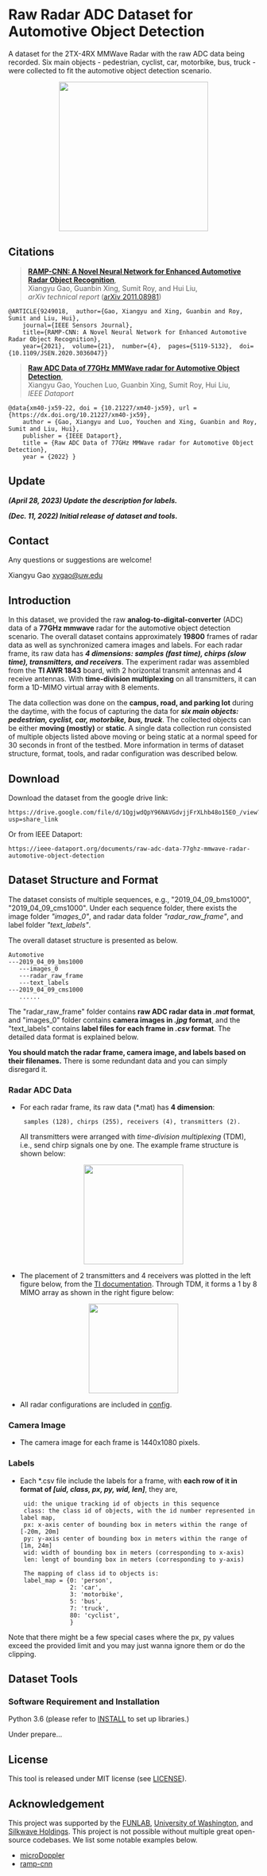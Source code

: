 # Raw Radar ADC Dataset for Automotive Object Detection

A dataset for the 2TX-4RX MMWave Radar with the raw ADC data being recorded. Six main objects - pedestrian, cyclist, car, motorbike, bus, truck - were collected to fit the automotive object detection scenario. 

<p align="center"> <img src='docs/automotive_tease.png' align="center" height="300px"> </p>

## Citations

> [**RAMP-CNN: A Novel Neural Network for Enhanced Automotive Radar Object Recognition**](https://arxiv.org/pdf/2011.08981.pdf),            
> Xiangyu Gao, Guanbin Xing, Sumit Roy, and Hui Liu, <br/>
> *arXiv technical report* ([arXiv 2011.08981](https://arxiv.org/abs/2011.08981))  

    @ARTICLE{9249018,  author={Gao, Xiangyu and Xing, Guanbin and Roy, Sumit and Liu, Hui},  
        journal={IEEE Sensors Journal},   
        title={RAMP-CNN: A Novel Neural Network for Enhanced Automotive Radar Object Recognition},   
        year={2021},  volume={21},  number={4},  pages={5119-5132},  doi={10.1109/JSEN.2020.3036047}}

> [**Raw ADC Data of 77GHz MMWave radar for Automotive Object Detection**](https://ieee-dataport.org/documents/raw-adc-data-77ghz-mmwave-radar-automotive-object-detection),            
> Xiangyu Gao, Youchen Luo, Guanbin Xing, Sumit Roy, Hui Liu, <br/>
> *IEEE Dataport*

    @data{xm40-jx59-22, doi = {10.21227/xm40-jx59}, url = {https://dx.doi.org/10.21227/xm40-jx59},
        author = {Gao, Xiangyu and Luo, Youchen and Xing, Guanbin and Roy, Sumit and Liu, Hui},
        publisher = {IEEE Dataport},
        title = {Raw ADC Data of 77GHz MMWave radar for Automotive Object Detection},
        year = {2022} }
    
    

## Update

***(April 28, 2023) Update the description for labels.***

***(Dec. 11, 2022) Initial release of dataset and tools.***

## Contact
Any questions or suggestions are welcome! 

Xiangyu Gao [xygao@uw.edu](mailto:xygao@uw.edu) 

## Introduction
In this dataset, we provided the raw **analog-to-digital-converter** (ADC) data of a **77GHz mmwave** radar for the automotive object detection scenario. The overall dataset contains approximately **19800** frames of radar data as well as synchronized camera images and labels. For each radar frame, its raw data has **_4 dimensions: samples (fast time), chirps (slow time), transmitters, and receivers_**. The experiment radar was assembled from the **TI AWR 1843** board, with 2 horizontal transmit antennas and 4 receive antennas. With **time-division multiplexing** on all transmitters, it can form a 1D-MIMO virtual array with 8 elements. 

The data collection was done on the **campus, road, and parking lot** during the daytime, with the focus of capturing the data for **_six main objects: pedestrian, cyclist, car, motorbike, bus, truck_**. The collected objects can be either **moving (mostly)** or **static**. A single data collection run consisted of multiple objects listed above moving or being static at a normal speed for 30 seconds in front of the testbed. More information in terms of dataset structure, format, tools, and radar configuration was described below.

## Download

Download the dataset from the google drive link:
```
https://drive.google.com/file/d/1QgjwdQpY96NAVGdvjjFrXLhb48o15EO_/view?usp=share_link
``` 
Or from IEEE Dataport:
```
https://ieee-dataport.org/documents/raw-adc-data-77ghz-mmwave-radar-automotive-object-detection
```

## Dataset Structure and Format

The dataset consists of multiple sequences, e.g., "2019_04_09_bms1000", "2019_04_09_cms1000". Under each sequence folder, there exists the image folder *"images_0"*, and radar data folder *"radar_raw_frame"*, and label folder *"text_labels"*.

The overall dataset structure is presented as below.

    Automotive
    ---2019_04_09_bms1000
       ---images_0
       ---radar_raw_frame
       ---text_labels
    ---2019_04_09_cms1000
       ......
       
The "radar_raw_frame" folder contains **raw ADC radar data in _.mat_ format**, and "images_0" folder contains **camera images in _.jpg_ format**, and the "text_labels" contains **label files for each frame in _.csv_ format**. The detailed data format is explained below.

**You should match the radar frame, camera image, and labels based on their filenames.** There is some redundant data and you can simply disregard it.

### Radar ADC Data

*  For each radar frame, its raw data (*.mat) has **4 dimension**: 
        
        samples (128), chirps (255), receivers (4), transmitters (2). 

    All transmitters were arranged with *time-division multiplexing* (TDM), i.e., send chirp signals one by one. The example frame structure is shown below:
<p align="center"> <img src='docs/frame_structure.png' align="center" height="200px"> </p>

* The placement of 2 transmitters and 4 receivers was plotted in the left figure below, from the [TI documentation](https://www.ti.com/lit/an/swra554a/swra554a.pdf). Through TDM, it forms a 1 by 8 MIMO array as shown in the right figure below:
<p align="center"> <img src='docs/mimo.png' align="center" height="180px"> </p>

* All radar configurations are included in [config](config.py).

### Camera Image

*  The camera image for each frame is 1440x1080 pixels.

### Labels

*  Each *.csv file include the labels for a frame, with **each row of it in format of _[uid, class, px, py, wid, len]_**, they are,  
        
        uid: the unique tracking id of objects in this sequence
        class: the class id of objects, with the id number represented in label map, 
        px: x-axis center of bounding box in meters within the range of [-20m, 20m]
        py: y-axis center of bounding box in meters within the range of [1m, 24m]
        wid: width of bounding box in meters (corresponding to x-axis)
        len: lengt of bounding box in meters (corresponding to y-axis)
        
        The mapping of class id to objects is:
        label_map = {0: 'person',
                     2: 'car',
                     3: 'motorbike',
                     5: 'bus',
                     7: 'truck',
                     80: 'cyclist',
                     }

Note that there might be a few special cases where the px, py values exceed the provided limit and you may just wanna ignore them or do the clipping.
## Dataset Tools

### Software Requirement and Installation

Python 3.6 (please refer to [INSTALL](requirements.txt) to set up libraries.)

Under prepare...

## License

This tool is released under MIT license (see [LICENSE](LICENSE)).

## Acknowledgement
This project was supported by the [FUNLAB](https://depts.washington.edu/funlab/), [University of Washington](http://www.washington.edu/), and [Silkwave Holdings](https://silkwave.com.hk/). This project is not possible without multiple great open-source codebases. We list some notable examples below.

* [microDoppler](https://github.com/Xiangyu-Gao/mmWave-radar-signal-processing-and-microDoppler-classification)
* [ramp-cnn](https://github.com/Xiangyu-Gao/Radar-multiple-perspective-object-detection)

